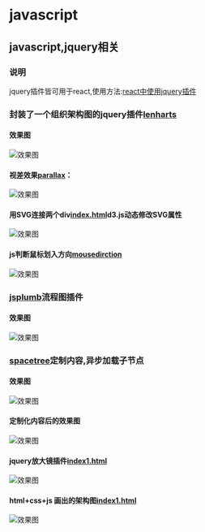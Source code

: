 # javascript
## javascript,jquery相关
<!-- 说明 -->
### 说明
jquery插件皆可用于react,使用方法:[react中使用jquery插件](https://github.com/liubin915249126/react-study/tree/master/jquery%20in%20react)


<!--lencharts-->
### 封装了一个组织架构图的jquery插件[lenharts](https://github.com/liubin915249126/javascript/tree/master/lencharts)
#### 效果图 
![效果图](https://github.com/liubin915249126/javascript/blob/master/lencharts/image/lenchart.gif)

<!--视差效果-->
#### 视差效果[parallax](https://github.com/liubin915249126/javascript/blob/master/Parallax/index.html)：
![效果图](https://github.com/liubin915249126/javascript/blob/master/Parallax/img/parallax.gif)

#### 用SVG连接两个div[index.html](https://github.com/liubin915249126/javascript/blob/master/SVG/index.html)d3.js动态修改SVG属性
![效果图](https://github.com/liubin915249126/javascript/blob/master/SVG/image/svgDrag.gif)

<!--判断鼠标划入方向-->
#### js判断鼠标划入方向[mousedirction](https://github.com/liubin915249126/javascript/blob/master/mouseDirction.html)
![效果图](https://github.com/liubin915249126/javascript/blob/master/image/dirction.gif)

<!-- jsplumb -->
### [jsplumb](https://github.com/liubin915249126/javascript/tree/master/jsplumb)流程图插件    
#### 效果图 
![效果图](https://github.com/liubin915249126/javascript/blob/master/jsplumb/image/index.gif)

<!-- spacetree -->
### [spacetree](https://github.com/liubin915249126/javascript/tree/master/spacetree)定制内容,异步加载子节点
#### 效果图
![效果图](https://github.com/liubin915249126/javascript/blob/master/spacetree/image/spacetree1.gif)
#### 定制化内容后的效果图
![效果图](https://github.com/liubin915249126/javascript/blob/master/spacetree/image/spacetree.gif)

#### jquery放大镜插件[index1.html](https://github.com/liubin915249126/javascript/blob/master/imagezoom/index1.html)
![效果图](https://github.com/liubin915249126/javascript/blob/master/imagezoom/image/imagezoom.gif)


#### html+css+js 画出的架构图[index1.html](https://github.com/liubin915249126/javascript/blob/master/lencharts/examples/index1.html)
![效果图](https://github.com/liubin915249126/javascript/blob/master/lencharts/image/%E7%89%B9%E5%8C%BA%E5%BB%BA%E5%8F%91.png)